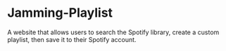 # Jamming-Playlist
A website that allows users to search the Spotify library, create a custom playlist, then save it to their Spotify account.
